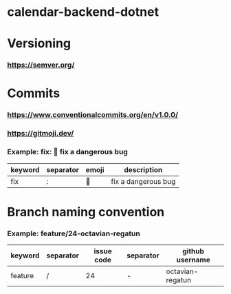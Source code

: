 # calendar-backend-dotnet

# Versioning

### https://semver.org/

# Commits

### https://www.conventionalcommits.org/en/v1.0.0/
### https://gitmoji.dev/

### Example: fix: 🐛 fix a dangerous bug

| keyword | separator | emoji | description         |
|---------|-----------|-------|---------------------|
| fix     | :         | 🐛    | fix a dangerous bug |

# Branch naming convention

### Example: feature/24-octavian-regatun
| keyword | separator | issue code | separator | github username  |
| ------- | --------- | ---------- | --------- | ---------------- |
| feature | /         | 24         | -         | octavian-regatun |
